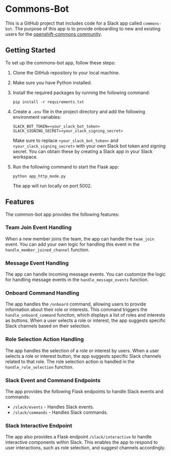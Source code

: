 # Commons-Bot

This is a GitHub project that includes code for a Slack app called `commons-bot`. The purpose of this app is to provide onboarding to new and existing users for the [openshift-commons community](https://join.slack.com/t/openshiftcommons/shared_invite/zt-2a9hn25ck-sY1Z86dEzMnysoU0te0hpA).

## Getting Started

To set up the commons-bot app, follow these steps:

1. Clone the GitHub repository to your local machine.
2. Make sure you have Python installed.
3. Install the required packages by running the following command:

   ```
   pip install -r requirements.txt
   ```

4. Create a `.env` file in the project directory and add the following environment variables:

   ```
   SLACK_BOT_TOKEN=<your_slack_bot_token>
   SLACK_SIGNING_SECRET=<your_slack_signing_secret>
   ```

   Make sure to replace `<your_slack_bot_token>` and `<your_slack_signing_secret>` with your own Slack bot token and signing secret. You can obtain these by creating a Slack app in your Slack workspace.

5. Run the following command to start the Flask app:

   ```
   python app_http_mode.py
   ```

   The app will run locally on port 5002.

## Features

The common-bot app provides the following features:

### Team Join Event Handling

When a new member joins the team, the app can handle the `team_join` event. You can add your own logic for handling this event in the `handle_member_joined_channel` function.

### Message Event Handling

The app can handle incoming message events. You can customize the logic for handling message events in the `handle_message_events` function.

### Onboard Command Handling

The app handles the `/onboard` command, allowing users to provide information about their role or interests. This command triggers the `handle_onboard_command` function, which displays a list of roles and interests as buttons. When a user selects a role or interest, the app suggests specific Slack channels based on their selection.

### Role Selection Action Handling

The app handles the selection of a role or interest by users. When a user selects a role or interest button, the app suggests specific Slack channels related to that role. The role selection action is handled in the `handle_role_selection` function.

### Slack Event and Command Endpoints

The app provides the following Flask endpoints to handle Slack events and commands:

- `/slack/events` - Handles Slack events.
- `/slack/commands` - Handles Slack commands.

### Slack Interactive Endpoint

The app also provides a Flask endpoint `/slack/interactive` to handle interactive components within Slack. This enables the app to respond to user interactions, such as role selection, and suggest channels accordingly.
